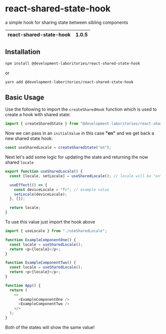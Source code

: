 # react-shared-state-hook

a simple hook for sharing state between sibling components

| react-shared-state-hook | 1.0.5 |
| ----------------------- | ----- |

## Installation

```bash
npm install @development-laboritories/react-shared-state-hook
```

or

```bash
yarn add @development-laboritories/react-shared-state-hook
```

## Basic Usage

Use the following to import the `createSharedHook` function which is used to create a hook with shared state:

```ts
import { createSharedState } from "@development-laboritories/react-shared-state-hook";
```

Now we can pass in an `initialValue` in this case **"en"** and we get back a new shared state hook:

```ts
const useSharedLocale = createSharedState("en");
```

Next let's add some logic for updating the state and returning the now shared `locale`

```ts
export function useSharedLocale() {
  const [locale, setLocale] = useSharedLocale(); // locale will be "en"

  useEffect(() => {
    const deviceLocale = "fr"; // example value
    setLocale(deviceLocale);
  }, []);

  return locale;
}
```

To use this value just import the hook above

```ts
import { useLocale } from "./useSharedLocale";

function ExampleComponentOne() {
  const locale = useSharedLocale();
  return <p>{locale}</p>;
}

function ExampleComponentTwo() {
  const locale = useSharedLocale();
  return <p>{locale}</p>;
}

function App() {
  return (
    <>
      <ExampleComponentOne />
      <ExampleComponentTwo />
    </>
  );
}
```

Both of the states will show the same value!
